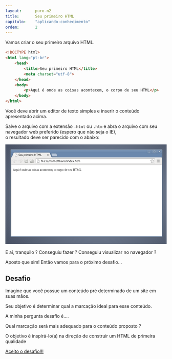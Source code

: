 ```yaml
---
layout:      puro-n2
title:       Seu primeiro HTML
capitulo:    "aplicando-conhecimento"
ordem:       2
---
```


Vamos criar o seu primeiro arquivo HTML.

```html
<!DOCTYPE html>
<html lang="pt-br">
    <head>
        <title>Seu primeiro HTML</title>
        <meta charset="utf-8">
    </head>
    <body>
        <p>Aqui é onde as coisas acontecem, o corpo de seu HTML</p>
    </body>
</html>
```

Você deve abrir um editor de texto simples e inserir o conteúdo apresentado acima.

Salve o arquivo com a extensão `.html` ou `.htm` e abra o arquivo com seu navegador web preferido (espero que não seja
o IE), <br> o resultado deve ser parecido com o abaixo:

![Exemplo de HTML](seu-primeiro-html.png "Exemplo de HTML")

E aí, tranquilo ? Conseguiu fazer ? Conseguiu visualizar no navegador ?

Aposto que sim! Então vamos para o próximo desafio...


## Desafio

Imagine que você possue um conteúdo pré determinado de um site em suas mãos.

Seu objetivo é determinar qual a marcação ideal para esse conteúdo.

A minha pergunta desafio é....

Qual marcação será mais adequado para o conteúdo proposto ?

O objetivo é inspirá-lo(a) na direção de construir um HTML de primeira qualidade

[Aceito o desafio!!!](../criando-um-html-de-primeira-qualidade/)

